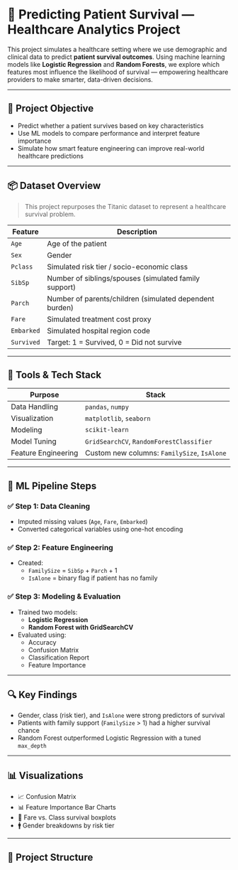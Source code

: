 # 🏥 Predicting Patient Survival — Healthcare Analytics Project

This project simulates a healthcare setting where we use demographic and clinical data to predict **patient survival outcomes**. Using machine learning models like **Logistic Regression** and **Random Forests**, we explore which features most influence the likelihood of survival — empowering healthcare providers to make smarter, data-driven decisions.

---

## 🎯 Project Objective

- Predict whether a patient survives based on key characteristics
- Use ML models to compare performance and interpret feature importance
- Simulate how smart feature engineering can improve real-world healthcare predictions

---

## 📦 Dataset Overview

> This project repurposes the Titanic dataset to represent a healthcare survival problem.

| Feature        | Description                               |
|----------------|-------------------------------------------|
| `Age`          | Age of the patient                        |
| `Sex`          | Gender                                    |
| `Pclass`       | Simulated risk tier / socio-economic class |
| `SibSp`        | Number of siblings/spouses (simulated family support) |
| `Parch`        | Number of parents/children (simulated dependent burden) |
| `Fare`         | Simulated treatment cost proxy            |
| `Embarked`     | Simulated hospital region code            |
| `Survived`     | Target: 1 = Survived, 0 = Did not survive |

---

## 🧰 Tools & Tech Stack

| Purpose           | Stack                                 |
|-------------------|----------------------------------------|
| Data Handling     | `pandas`, `numpy`                      |
| Visualization     | `matplotlib`, `seaborn`                |
| Modeling          | `scikit-learn`                         |
| Model Tuning      | `GridSearchCV`, `RandomForestClassifier` |
| Feature Engineering | Custom new columns: `FamilySize`, `IsAlone` |

---

## 🧠 ML Pipeline Steps

### ✅ Step 1: Data Cleaning
- Imputed missing values (`Age`, `Fare`, `Embarked`)
- Converted categorical variables using one-hot encoding

### ✅ Step 2: Feature Engineering
- Created:
  - `FamilySize` = `SibSp` + `Parch` + 1
  - `IsAlone` = binary flag if patient has no family

### ✅ Step 3: Modeling & Evaluation
- Trained two models:
  - **Logistic Regression**
  - **Random Forest with GridSearchCV**
- Evaluated using:
  - Accuracy
  - Confusion Matrix
  - Classification Report
  - Feature Importance

---

## 🔍 Key Findings

- Gender, class (risk tier), and `IsAlone` were strong predictors of survival
- Patients with family support (`FamilySize` > 1) had a higher survival chance
- Random Forest outperformed Logistic Regression with a tuned `max_depth`

---

## 📊 Visualizations

- 📈 Confusion Matrix
- 📊 Feature Importance Bar Charts
- 📌 Fare vs. Class survival boxplots
- 🚹 Gender breakdowns by risk tier

---

## 📁 Project Structure

